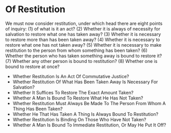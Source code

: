 # Of Restitution

We must now consider restitution, under which head there are eight points of inquiry:
(1) of what is it an act?
(2) Whether it is always of necessity for salvation to restore what one has taken away?
(3) Whether it is necessary to restore more than has been taken away?
(4) Whether it is necessary to restore what one has not taken away?
(5) Whether it is necessary to make restitution to the person from whom something has been taken?
(6) Whether the person who has taken something away is bound to restore it?
(7) Whether any other person is bound to restitution?
(8) Whether one is bound to restore at once?

* Whether Restitution Is An Act Of Commutative Justice?
* Whether Restitution Of What Has Been Taken Away Is Necessary For Salvation?
* Whether It Suffices To Restore The Exact Amount Taken?
* Whether A Man Is Bound To Restore What He Has Not Taken?
* Whether Restitution Must Always Be Made To The Person From Whom A Thing Has Been Taken?
* Whether He That Has Taken A Thing Is Always Bound To Restitution?
* Whether Restitution Is Binding On Those Who Have Not Taken?
* Whether A Man Is Bound To Immediate Restitution, Or May He Put It Off?